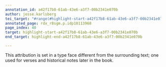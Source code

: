 ```yaml
---
annotation_id: a42f17b8-61ab-43e6-a3f7-00b2341e070b
author: jesse.karlsberg
tei_target: "#range(#highlight-start-a42f17b8-61ab-43e6-a3f7-00b2341e070b, #highlight-end-a42f17b8-61ab-43e6-a3f7-00b2341e070b)"
annotated_page: rdx_r8sgm.p.idp10113968
page_index: 40
target: highlight-start-a42f17b8-61ab-43e6-a3f7-00b2341e070b
end_target: highlight-end-a42f17b8-61ab-43e6-a3f7-00b2341e070b

---
```

This attribution is set in a type face different from the surrounding text; one used for verses and historical notes later in the book.